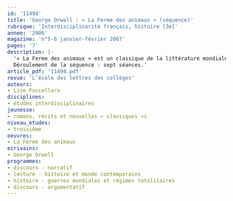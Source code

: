 ```yaml
---
id: '11494'
title: 'George Orwell : « La Ferme des animaux » (séquence)'
rubrique: 'Interdisciplinarité français, histoire [3e]'
annee: '2006'
magazine: 'n°5-6 janvier-février 2007'
pages: '7'
description: |-
  '« La Ferme des animaux » est un classique de la littérature mondiale, susceptible de multiples niveaux de lecture. Abordé en classe de troisième, ce bref conte philosophique humoristique, écrit dans un style délibérément simple, se prête à de nombreuses activités interdisciplinaires en histoire. Cette séquence peut être proposée dans le cadre d’un travail sur le genre narratif (conte merveilleux, conte animalier, allégorie), ou dans celui d’un travail sur l’argumentation (la fable comme procédé de mise en argumentation, étude d’un discours argumentatif). Elle permet aussi un travail interdisciplinaire en histoire. Les élèves auront lu le roman à la maison et recherché dans la biographie d’Orwell et le contexte historique qui précède l’écriture de « La Ferme des animaux », les éléments qui ont pu en influencer la rédaction. Une partie de la séquence est menée par le professeur de français. L’autre s’appuie sur le cours d’histoire. C’est pourquoi il est préférable d’envisager l’étude du roman au moment où l’histoire de l’Union soviétique est abordée.
  Déroulement de la séquence : sept séances.'
article_pdf: '11494.pdf'
revue: 'L’école des lettres des collèges'
auteurs:
- Lise Fuccellaro
disciplines:
- études interdisciplinaires
jeunesse:
- romans, récits et nouvelles « classiques »s
niveau_etudes:
- troisième
oeuvres:
- La Ferme des animaux
ecrivains:
- George Orwell
programmes:
- discours - narratif
- lecture - histoire et monde contemporains
- histoire - guerres mondiales et régimes totalitaires
- discours - argumentatif
---
```

